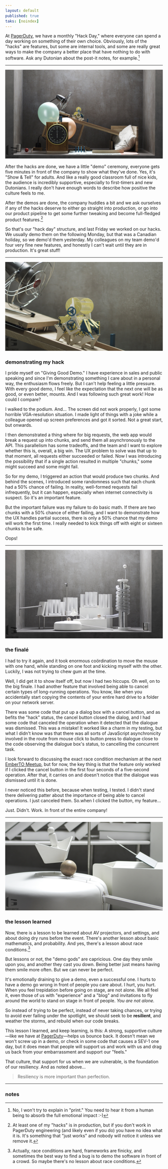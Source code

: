 ```yaml
---
layout: default
published: true
taks: [noindex]
---
```


At [PagerDuty], we have a monthly "Hack Day," where everyone can spend a day working on something of their own choice. Obviously, lots of the "hacks" are features, but some are internal tools, and some are really great ways to make the company a better place that have nothing to do with software. Ask any Dutonian about the post-it notes, for example.[^post-it]

[PagerDuty]: https://www.pagerduty.com/careers/
[^post-it]: No, I won't try to explain in "print." You need to hear it from a human being to absorb the full emotional impact :-)

---

[![Photo by Kevin Megens / Artibite](/assets/images/balloons.jpg)](https://www.flickr.com/photos/artibite/16757272310)

After the hacks are done, we have a little "demo" ceremony, everyone gets five minutes in front of the company to show what they've done. Yes, it's "Show & Tell" for adults. And like a really good classroom full of nice kids, the audience is incredibly supportive, especially to first-timers and new Dutonians. I really don't have enough words to describe how positive the culture feels to me.

After the demos are done, the company huddles a bit and we ask ourselves if any of the hacks deserve to either go straight into production, or go into our product pipeline to get some further tweaking and become full-fledged product features.[^me]

[^me]: At least one of my "hacks" is in production, but if you don't work in PagerDuty engineering (and likely even if you do) you have no idea what it is. It's something that "just works" and nobody will notice it unless we remove it.

So that's our "hack day" structure, and last Friday we worked on our hacks. We usually demo them on the following Monday, but that was a Canadian holiday, so we demo'd them yesterday. My colleagues on my team demo'd four very fine new features, and honestly I can't wait until they are in production. It's great stuff!

---

[![Photo by Kevin Megens / Artibite](/assets/images/windy.jpg)](https://www.flickr.com/photos/artibite/16943739191)

### demonstrating my hack

I pride myself on "Giving Good Demo." I have experience in sales and public speaking and since I'm demonstrating something I care about in a personal way, the enthusiasm flows freely. But I can't help feeling a little pressure. With every good demo, I feel like the expectation that the next one will be as good, or even better, mounts. And I was following such great work! How could I compare?

I walked to the podium. And... The screen did not work properly, I got some horrible VGA-resolution situation. I made light of things with a joke while a colleague opened up screen preferences and got it sorted. Not a great start, but onwards.

I then demonstrated a thing where for big requests, the web app would break a request up into chunks, and send them all asynchronously to the API. This parallelism has some tradeoffs, and the team and I want to explore whether this is, overall, a big win. The UX problem to solve was that up to that moment, all requests either succeeded or failed. Now I was introducing the possibility that if a single action resulted in multiple "chunks," some might succeed and some might fail.

So for my demo, I triggered an action that would produce two chunks. And behind the scenes, I introduced some randomness such that each chunk had a 50% chance of failing. In reality, well-formed requests fail infrequently, but it can happen, especially when internet connectivity is suspect. So it's an important feature.

But the important failure was my failure to do basic math. If there are two chunks with a 50% chance of either failing, and I want to demonstrate how the UX handles partial success, there is only a 50% chance that my demo will work the first time. I really needed to kick things off with eight or sixteen chunks to be safe.

Oops!

---

[![Photo by Kevin Megens / Artibite](/assets/images/books.jpg)](https://www.flickr.com/photos/artibite/16918772026)

### the finalé

I had to try it again, and it took enormous coördination to move the mouse with one hand, while standing on one foot and kicking myself with the other. Luckily, I was not trying to chew gum at the time.

Well, I did get it to show itself off, but now I had two hiccups. Oh well, on to the big finale. I had another feature that involved being able to cancel certain types of long-running operations. You know, like when you accidentally start copying the contents of your entire hard drive to a folder on your network server.

There was some code that put up a dialog box with a cancel button, and as befits the "hack" status, the cancel button closed the dialog, and I had some code that canceled the operation when it detected that the dialogue was dismissed. This was a mistake! It worked like a charm in my testing, but what I didn't know was that there was all sorts of JavaScript asynchronicity involved in the route from mouse click to button press to dialogue close to the code observing the dialogue box's status, to cancelling the concurrent task.

I look forward to discussing the exact race condition mechanism at the next [EmberTO Meetup], but for now, the key thing is that the feature only worked if I clicked the cancel button in the first four seconds of a five-second operation. After that, it carries on and doesn't notice that the dialogue was dismissed until it is done.

[EmberTO Meetup]: https://www.meetup.com/Toronto-Ember-JS-Meetup/

I never noticed this before, because when testing, I tested. I didn't stand there delivering patter about the importance of being able to cancel operations. I just canceled them. So.when I clicked the button, my feature...

Just. Didn't. Work. In front of the entire company!

---

[![Photo by Kevin Megens / Artibite](/assets/images/nudge.jpg)](https://www.flickr.com/photos/artibite/16943393862)

### the lesson learned

Now, there is a lesson to be learned about AV projectors, and settings, and about doing dry runs before the event. There's another lesson about basic mathematics, and probability. And yes, there's a lesson about race conditions.[^race]

[^race]: Actually, race conditions are hard, frameworks are finicky, and sometimes the best way to find a bug is to demo the software in front of a crowd. So maybe there's no lesson about race conditions.

But lessons or not, the "demo gods" are capricious. One day they smile upon you, and another they cast you down. Being better just means having them smile more often. But we can never be perfect.

It's emotionally draining to give a demo, even a successful one. I hurts to have a demo go wrong in front of people you care about. I hurt, you hurt. When you feel trepidation before going on stage, are not alone. We all feel it, even those of us with "experience" and a "blog" and invitations to fly around the world to stand on stage in front of people. *You are not alone.*

So instead of trying to be perfect, instead of never taking chances, or trying to avoid ever failing under the spotlight, we should seek to be **resilient**, and weather the storms, and rebuild when our code breaks.

This lesson I learned, and keep learning, is this: A strong, supportive culture—like we have at [PagerDuty]—helps us bounce back. It doesn't mean we won't screw up in a demo, or check in some code that causes a SEV-1 one day, but it does mean that people will support us and work with us and drag us back from your embarrassment and support our "feels."

That culture, that support for us when we are vulnerable, is the foundation of our resiliency. And as noted above...

> Resiliency is more important than perfection.

---

### notes
